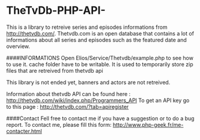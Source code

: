 TheTvDb-PHP-API-
================

This is a library to retreive series and episodes informations from http://thetvdb.com/.
Thetvdb.com is an open database that contains a lot of informations about all series and episodes such as the featured date and overview.
 
####INFORMATIONS
Open Elios/Service/Thetvdb/example.php to see how to use it.
cache folder have to be writable. It is used to temporarily store zip files that are retreived from thetvdb api

This library is not ended yet, banners and actors are not retreived.

Information about thetvdb API can be found here : http://thetvdb.com/wiki/index.php/Programmers_API
To get an API key go to this page : http://thetvdb.com/?tab=apiregister

####Contact
Fell free to contact me if you have a suggestion or to do a bug report. 
To contact me, please fill this form: http://www.php-geek.fr/me-contacter.html